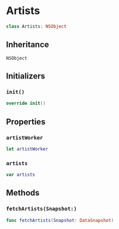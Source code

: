 # Artists

``` swift
class Artists: NSObject 
```

## Inheritance

`NSObject`

## Initializers

### `init()`

``` swift
override init() 
```

## Properties

### `artistWorker`

``` swift
let artistWorker 
```

### `artists`

``` swift
var artists 
```

## Methods

### `fetchArtists(Snapshot:)`

``` swift
func fetchArtists(Snapshot: DataSnapshot) 
```
